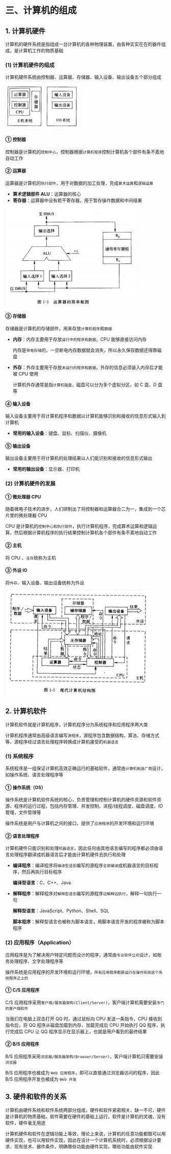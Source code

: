 # 三、计算机的组成

## 1. 计算机硬件

计算机的硬件系统是指组成一台计算机的各种物理装置，由各种实实在在的器件组成，是计算机工作的物质基础

### (1) 计算机硬件的组成

计算机硬件系统由控制器、运算器、存储器、输入设备、输出设备五个部分组成

![计算机硬件组成](https://github.com/yuyuyuzhang/Blog/blob/master/images/%E8%AE%A1%E7%AE%97%E6%9C%BA/%E8%AE%A1%E7%AE%97%E6%9C%BA%E7%A1%AC%E4%BB%B6%E7%BB%84%E6%88%90.png)

#### ① 控制器

控制器是计算机的`控制中心`，控制器根据`计算机程序`控制计算机各个部件有条不紊地自动工作

#### ② 运算器

运算器是计算机的`执行部件`，用于对数据的加工处理，完成`算术运算`和`逻辑运算`

* **算术逻辑部件 ALU**：运算器的核心
* **寄存器**：运算器中设有若干寄存器，用于暂存操作数据和中间结果

![运算器](https://github.com/yuyuyuzhang/Blog/blob/master/images/%E8%AE%A1%E7%AE%97%E6%9C%BA/%E8%BF%90%E7%AE%97%E5%99%A8.png)

#### ③ 存储器

存储器是计算机的存储部件，用来存放`计算机程序`和`数据`

* **内存**：内存主要用于存放`运行中的程序和数据`，CPU 能够直接访问内存
  
  内存是`带电存储`的，一旦断电内存数据就会消失，所以永久保存数据还得靠磁盘

* **外存**：外存主要用于存放`未运行的程序和数据`，外存的信息必须装入内存后才能被 CPU 使用

  计算机外存通常是指`计算机磁盘`，磁盘可以分为多个虚拟分区，如 C 盘、D 盘等

#### ④ 输入设备

输入设备主要用于将计算机程序和数据以计算机能够识别和接收的信息形式输入到计算机

* **常用的输入设备**：键盘、鼠标、扫描仪、摄像机

#### ⑤ 输出设备

输出设备主要用于将计算机的处理结果以人们能识别和接收的信息形式输出

* **常用的输出设备**：显示器、打印机

### (2) 计算机硬件的发展

#### ① 微处理器 CPU

随着微电子技术的进步，人们研制出了将控制器和运算器合二为一，集成到一个芯片里的微处理器 CPU

CPU 是计算机的`控制中心和执行部件`，执行计算机程序，完成算术运算和逻辑运算，然后根据计算机程序的执行结果控制计算机各个部件有条不紊地自动工作

#### ② 主机

将 CPU 、`主存`统称为主机

#### ③ 外设 IO

将`外存`、输入设备、输出设备统称为外设

![现代计算机硬件组成](https://github.com/yuyuyuzhang/Blog/blob/master/images/%E8%AE%A1%E7%AE%97%E6%9C%BA/%E7%8E%B0%E4%BB%A3%E8%AE%A1%E7%AE%97%E6%9C%BA%E7%A1%AC%E4%BB%B6%E7%BB%84%E6%88%90.png)

## 2. 计算机软件

计算机软件就是计算机程序，计算机程序分为系统程序和应用程序两大类

计算机程序通常由高级语言编写`源程序`，源程序包含数据结构、算法、存储方式等，源程序经过语言处理程序转换成计算机接受的`机器语言`

### (1) 系统程序

系统程序是一组保证计算机高效正确运行的基础软件，通常由`计算机制造厂商`设计，如操作系统、语言处理程序等

#### ① 操作系统（OS）

操作系统是计算机软件系统的核心，负责管理和控制计算机的硬件资源和软件资源、程序的运行过程，包括内存管理、并发控制、进程/线程调度、磁盘调度、IO 管理，文件管理等

操作系统是用户与计算机之间的接口，提供了`应用程序`的开发环境和运行环境

#### ② 语言处理程序

计算机硬件只能识别和处理`机器语言`，因此任何由其他语言编写的程序都必须由语言处理程序翻译成机器语言后才能由计算机硬件去执行和处理

* **编译程序**：编译程序将`编译型语言`编写的源程序`全部编译`成机器语言的目标程序，然后再执行目标程序
  
  **编译型语言**：C、C++、Java

* **解释程序**：解释程序对`解释型语言`编写的源程序`边解释边执行`，解释一句执行一句
  
  **解释型语言**：JavaScript、Python、Shell、SQL

  **脚本程序**：解释型语言也被称为脚本语言，用脚本语言开发的程序被称为脚本程序

### (2) 应用程序（Application）

应用程序是为了解决用户特定问题而设计的程序，通常由`专业软件公司`设计，如账务处理程序、文字处理程序等

操作系统是应用程序的开发环境和运行环境，`所有应用程序都是运行在操作系统这个系统程序之上的`

#### ① C/S 应用程序

C/S 应用程序采用`客户端/服务器架构(Client/Server)`，客户端计算机需要安装`专门的客户端软件`

当我们在电脑上双击打开 QQ 时，通过鼠标向 CPU 发送一条指令，CPU 接收到指令后，将 QQ 程序从磁盘加载到内存，加载完成后 CPU 开始执行 QQ 程序，执行完成后 CPU 让 QQ 程序显示在显示器上，也就是用户看到的最终结果

#### ② B/S 应用程序

B/S 应用程序采用`浏览器/服务器架构(Browser/Server)`，客户端计算机只需要安装`浏览器`

B/S 应用程序也被成为 `Web 应用程序`，即可以直接通过浏览器访问的程序，因此 B/S 应用程序开发也被成为 `Web 开发`

## 3. 硬件和软件的关系

计算机由硬件系统和软件系统两部分组成，硬件和软件紧密相关、缺一不可，硬件是计算机的物质基础，软件需要在硬件的基础上运行，软件是计算机的灵魂，没有软件，硬件毫无用途

计算机硬件和软件在逻辑功能上等效，理论上来说，计算机的任意功能都既可以用硬件实现，也可以用软件实现，因此在设计一个计算机系统时，必须根据设计要求、现有技术、器件条件，明确哪些功能由硬件实现，哪些功能由软件实现
